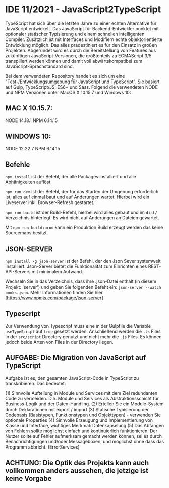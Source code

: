 # IDE 11/2021 - JavaScript2TypeScript

TypeScript hat sich über die letzten Jahre zu einer echten Alternative für JavaScript entwickelt. Das JavaScript für Backend-Entwickler punktet mit optionaler statischer Typisierung und einem schnellen intelligenten Compiler. Zusätzlich ist mit Interfaces und Modifiern echte objekt­orientierte Entwicklung möglich. Das alles prädestiniert es für den Einsatz in großen Projekten. Abgerundet wird es durch die Bereitstellung von Features aus zukünftigen JavaScript-Versionen, die größtenteils zu ECMAScript 3/5 transpiliert werden können und damit voll abwärtskompatibel zum JavaScript-Sprachstandard sind.

Bei dem verwendeten Repository handelt es sich um eine "Test-/Entwicklungsumgebung für JavaScript und TypeScript". Sie basiert auf Gulp, TypeScript/JS, ES6+ und Sass. Folgend die verwendeten NODE und NPM Versionen unter MacOS X 10.15.7 und Windows 10:

## MAC X 10.15.7:
NODE 14.18.1
NPM 6.14.15

## WINDOWS 10:
NODE 12.22.7
NPM 6.14.15

## Befehle
`npm install` ist der Befehl, der alle Packages installiert und alle Abhänigkeiten auflöst.

`npm run dev` ist der Befehl, der für das Starten der Umgebung erforderlich ist, alles auf einmal baut und auf Änderungen wartet. Hierbei wird ein Liveserver inkl. Browser-Refresh gestartet.

`npm run build` ist der Build-Befehl, hierbei wird alles gebaut und im `dist/` Verzeichnis hinterlegt. Es wird nicht auf Änderungen an Dateien gewartet.

Mit `npm run build:prod` kann ein Produktion Build erzeugt werden das keine Sourcemaps besitzt.

## JSON-SERVER
`npm install -g json-server` ist der Befehl, der den Json Sever systemweit installiert. Json-Server bietet die Funktionalität zum Einrichten eines REST-API-Servers mit minimalem Aufwand.

Wechseln Sie in das Verzeichnis, dass ihre .json-Datei enthält (in diesem Projekt: 'server') und geben Sie folgenden Befeht ein: `json-server --watch books.json`. Mehr Informationen finden Sie hier [https://www.npmjs.com/package/json-server]

## Typescript

Zur Verwendung von Typescript muss eine in der Gulpfile die Variable `useTypeScript` auf `true` gesetzt werden. Anschließend werden die `.ts` Files in der `src/script` Directory genutzt und nicht mehr die `.js` Files. Es können jedoch beide Arten von Files in der Directory liegen.

## AUFGABE: Die Migration von JavaScript auf TypeScript
Aufgabe ist es, den gesamten JavaScript-Code in TypeScript zu transkribieren. Das bedeutet:

(1) Sinnvolle Aufteilung in Module und Services mit dem Ziel redundanten Code zu vermeiden. D.h. Module und Services als Abstraktionsschicht für Business-Logik und der Daten-Handling.
(2) Ertellen Sie ein Module-System durch Deklarationen mit export / import
(3) Statische Typisierung der Codebasis (Basistypen, Funktionstypen und Objekttypen) - verwenden Sie optionale Properties
(4) Sinnvolle Erzeugung und Implementierung von Klasse und Interface, wichtiges Merkmal: Datenkapselung
(5) Das Abfangen von Fehlern sollte möglichst einfach und kontinuierlich funktionieren. Der Nutzer sollte auf Fehler aufmerksam gemacht werden können, sei es durch Benachrichtigungen und/oder Messageboxen, und möglichst ohne dass das Programm abbricht. (ErrorServices)

## ACHTUNG: Die Optik des Projekts kann auch vollkommen anders aussehen, die jetzige ist keine Vorgabe

